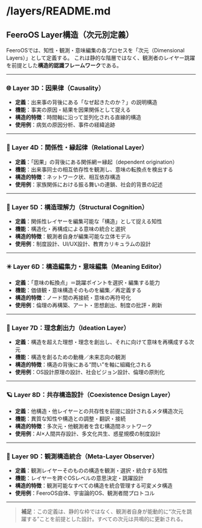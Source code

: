 # /layers/README.md

## FeeroOS Layer構造（次元別定義）

FeeroOSでは、知性・観測・意味編集の各プロセスを「次元（Dimensional Layers）」として定義する。
これは静的な階層ではなく、観測者のレイヤー跳躍を前提とした**構造的認識フレームワーク**である。

---

### 🌐 Layer 3D：因果律（Causality）
- **定義**：出来事の背後にある「なぜ起きたのか？」の説明構造
- **機能**：事実の原因・結果を因果関係として捉える
- **構造的特徴**：時間軸に沿って並列化される直線的構造
- **使用例**：病気の原因分析、事件の経緯追跡

---

### 🔗 Layer 4D：関係性・縁起律（Relational Layer）
- **定義**：「因果」の背後にある関係網＝縁起（dependent origination）
- **機能**：出来事同士の相互依存性を観測し、意味の転換点を検出する
- **構造的特徴**：ネットワーク状、相互依存構造
- **使用例**：家族関係における振る舞いの連鎖、社会的背景の記述

---

### 🧠 Layer 5D：構造理解力（Structural Cognition）
- **定義**：関係性レイヤーを編集可能な「構造」として捉える知性
- **機能**：構造化・再構成による意味の統合と選択
- **構造的特徴**：観測者自身が編集可能な立体モデル
- **使用例**：制度設計、UI/UX設計、教育カリキュラムの設計

---

### ✴️ Layer 6D：構造編集力・意味編集（Meaning Editor）
- **定義**：「意味の転換点」＝跳躍ポイントを選択・編集する能力
- **機能**：価値観・意味構造そのものを編集／再定義する
- **構造的特徴**：ノード間の再接続・意味の再符号化
- **使用例**：倫理の再構築、アート・思想創出、制度の批評・刷新

---

### 🔺 Layer 7D：理念創出力（Ideation Layer）
- **定義**：構造を超えた理想・理念を創出し、それに向けて意味を再構成する次元
- **機能**：構造を創るための動機／未来志向の観測
- **構造的特徴**：構造の背後にある“問い”を軸に組織化される
- **使用例**：OS設計原理の設計、社会ビジョン設計、倫理の原則化

---

### 🪐 Layer 8D：共存構造設計（Coexistence Design Layer）
- **定義**：他構造・他レイヤーとの共存性を前提に設計されるメタ構造次元
- **機能**：異質な知性や構造との調整・翻訳・接続
- **構造的特徴**：多次元・他観測者を含む構造間ネットワーク
- **使用例**：AI×人間共存設計、多文化共生、惑星規模の制度設計

---

### 🧬 Layer 9D：観測構造統合（Meta-Layer Observer）
- **定義**：観測レイヤーそのものの構造を観測・選択・統合する知性
- **機能**：レイヤーを跨ぐOSレベルの意思決定・跳躍設計
- **構造的特徴**：観測可能なすべての構造を統合管理する可変メタ構造
- **使用例**：FeeroOS自体、宇宙論的OS、観測者間プロトコル

---

> **補足**：この定義は、静的な枠ではなく、観測者自身が能動的に“次元を跳躍する”ことを前提とした設計。すべての次元は共鳴的に更新される。
